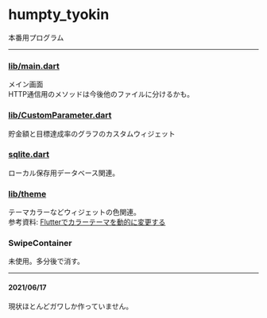 # humpty_tyokin
本番用プログラム
***
### [lib/main.dart](https://github.com/WAsub/Humpty/blob/main/humpty_tyokin/lib/main.dart)
メイン画面  
HTTP通信用のメソッドは今後他のファイルに分けるかも。

### [lib/CustomParameter.dart](https://github.com/WAsub/Humpty/blob/main/humpty_tyokin/lib/CustomParameter.dart)
貯金額と目標達成率のグラフのカスタムウィジェット

### [sqlite.dart](https://github.com/WAsub/Humpty/blob/main/humpty_tyokin/lib/sqlite.dart)
ローカル保存用データベース関連。

### [lib/theme](https://github.com/WAsub/Humpty/blob/main/humpty_tyokin/lib/theme)
テーマカラーなどウィジェットの色関連。  
参考資料: [Flutterでカラーテーマを動的に変更する](https://naotech.hatenablog.com/entry/2019/05/04/131919)

### SwipeContainer
未使用。多分後で消す。

***
#### 2021/06/17
現状ほとんどガワしか作っていません。
